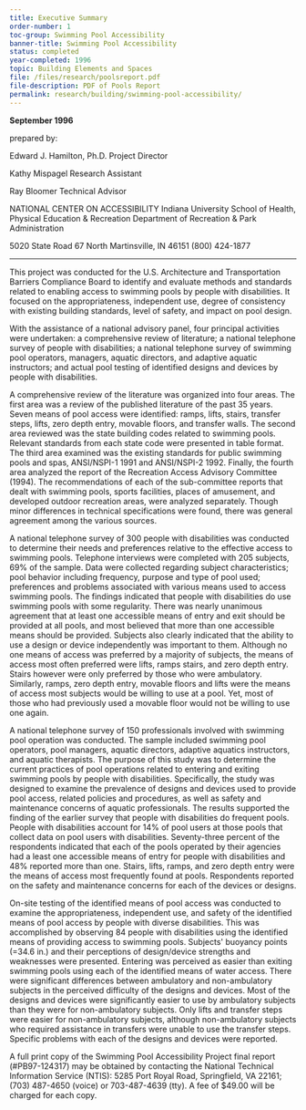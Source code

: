 ```yaml
---
title: Executive Summary
order-number: 1
toc-group: Swimming Pool Accessibility
banner-title: Swimming Pool Accessibility
status: completed
year-completed: 1996
topic: Building Elements and Spaces
file: /files/research/poolsreport.pdf
file-description: PDF of Pools Report
permalink: research/building/swimming-pool-accessibility/
---
```

**September 1996**

prepared by:

Edward J. Hamilton, Ph.D.
Project Director

Kathy Mispagel
Research Assistant

Ray Bloomer
Technical Advisor

NATIONAL CENTER ON ACCESSIBILITY
Indiana University
School of Health, Physical Education & Recreation
Department of Recreation & Park Administration

5020 State Road 67 North
Martinsville, IN 46151
(800) 424-1877


---


This project was conducted for the U.S. Architecture and Transportation Barriers Compliance Board to identify and evaluate methods and standards related to enabling access to swimming pools by people with disabilities. It focused on the appropriateness, independent use, degree of consistency with existing building standards, level of safety, and impact on pool design.

With the assistance of a national advisory panel, four principal activities were undertaken: a comprehensive review of literature; a national telephone survey of people with disabilities; a national telephone survey of swimming pool operators, managers, aquatic directors, and adaptive aquatic instructors; and actual pool testing of identified designs and devices by people with disabilities.

A comprehensive review of the literature was organized into four areas. The first area was a review of the published literature of the past 35 years. Seven means of pool access were identified: ramps, lifts, stairs, transfer steps, lifts, zero depth entry, movable floors, and transfer walls. The second area reviewed was the state building codes related to swimming pools. Relevant standards from each state code were presented in table format. The third area examined was the existing standards for public swimming pools and spas, ANSI/NSPI-1 1991 and ANSI/NSPI-2 1992. Finally, the fourth area analyzed the report of the Recreation Access Advisory Committee (1994). The recommendations of each of the sub-committee reports that dealt with swimming pools, sports facilities, places of amusement, and developed outdoor recreation areas, were analyzed separately. Though minor differences in technical specifications were found, there was general agreement among the various sources.

A national telephone survey of 300 people with disabilities was conducted to determine their needs and preferences relative to the effective access to swimming pools. Telephone interviews were completed with 205 subjects, 69% of the sample. Data were collected regarding subject characteristics; pool behavior including frequency, purpose and type of pool used; preferences and problems associated with various means used to access swimming pools. The findings indicated that people with disabilities do use swimming pools with some regularity. There was nearly unanimous agreement that at least one accessible means of entry and exit should be provided at all pools, and most believed that more than one accessible means should be provided. Subjects also clearly indicated that the ability to use a design or device independently was important to them. Although no one means of access was preferred by a majority of subjects, the means of access most often preferred were lifts, ramps stairs, and zero depth entry. Stairs however were only preferred by those who were ambulatory. Similarly, ramps, zero depth entry, movable floors and lifts were the means of access most subjects would be willing to use at a pool. Yet, most of those who had previously used a movable floor would not be willing to use one again.

A national telephone survey of 150 professionals involved with swimming pool operation was conducted. The sample included swimming pool operators, pool managers, aquatic directors, adaptive aquatics instructors, and aquatic therapists. The purpose of this study was to determine the current practices of pool operations related to entering and exiting swimming pools by people with disabilities. Specifically, the study was designed to examine the prevalence of designs and devices used to provide pool access, related policies and procedures, as well as safety and maintenance concerns of aquatic professionals. The results supported the finding of the earlier survey that people with disabilities do frequent pools. People with disabilities account for 14% of pool users at those pools that collect data on pool users with disabilities. Seventy-three percent of the respondents indicated that each of the pools operated by their agencies had a least one accessible means of entry for people with disabilities and 48% reported more than one. Stairs, lifts, ramps, and zero depth entry were the means of access most frequently found at pools. Respondents reported on the safety and maintenance concerns for each of the devices or designs.

On-site testing of the identified means of pool access was conducted to examine the appropriateness, independent use, and safety of the identified means of pool access by people with diverse disabilities. This was accomplished by observing 84 people with disabilities using the identified means of providing access to swimming pools. Subjects' buoyancy points (=34.6 in.) and their perceptions of design/device strengths and weaknesses were presented. Entering was perceived as easier than exiting swimming pools using each of the identified means of water access. There were significant differences between ambulatory and non-ambulatory subjects in the perceived difficulty of the designs and devices. Most of the designs and devices were significantly easier to use by ambulatory subjects than they were for non-ambulatory subjects. Only lifts and transfer steps were easier for non-ambulatory subjects, although non-ambulatory subjects who required assistance in transfers were unable to use the transfer steps. Specific problems with each of the designs and devices were reported.

A full print copy of the Swimming Pool Accessibility Project final report (#PB97-124317) may be obtained by contacting the National Technical Information Service (NTIS): 5285 Port Royal Road, Springfield, VA 22161; (703) 487-4650 (voice) or 703-487-4639 (tty). A fee of $49.00 will be charged for each copy.
